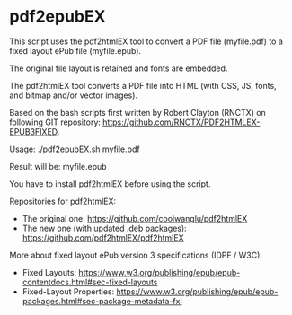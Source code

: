# pdf2epubEX

This script uses the pdf2htmlEX tool to convert a PDF file (myfile.pdf) to a fixed layout ePub file (myfile.epub).

The original file layout is retained and fonts are embedded.

The pdf2htmlEX tool converts a PDF file into HTML (with CSS, JS, fonts, and bitmap and/or vector images).

Based on the bash scripts first written by Robert Clayton (RNCTX) on following GIT repository: https://github.com/RNCTX/PDF2HTMLEX-EPUB3FIXED.

Usage: ./pdf2epubEX.sh myfile.pdf

Result will be: myfile.epub

You have to install pdf2htmlEX before using the script.

Repositories for pdf2htmlEX:

- The original one: https://github.com/coolwanglu/pdf2htmlEX
- The new one (with updated .deb packages): https://github.com/pdf2htmlEX/pdf2htmlEX

More about fixed layout ePub version 3 specifications (IDPF / W3C):

- Fixed Layouts: https://www.w3.org/publishing/epub/epub-contentdocs.html#sec-fixed-layouts
- Fixed-Layout Properties: https://www.w3.org/publishing/epub/epub-packages.html#sec-package-metadata-fxl

